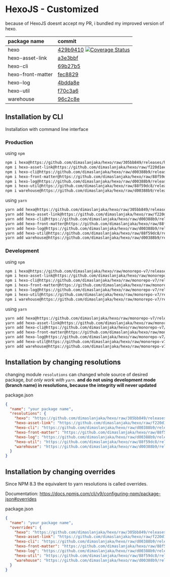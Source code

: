 # HexoJS - Customized
because of HexoJS doesnt accept my PR, i bundled my improved version of hexo.

| package name | commit |
| :--- | :--- | 
| hexo | [429b9410](https://github.com/dimaslanjaka/hexo/commit/429b9410)  [![Coverage Status](https://coveralls.io/repos/github/dimaslanjaka/hexo/badge.svg)](https://coveralls.io/github/dimaslanjaka/hexo) | 
| hexo-asset-link | [a3e3bbf](https://github.com/dimaslanjaka/hexo-asset-link/commit/a3e3bbf) | 
| hexo-cli | [69b27b5](https://github.com/dimaslanjaka/hexo-cli/commit/69b27b5) | 
| hexo-front-matter | [fec8829](https://github.com/dimaslanjaka/hexo-front-matter/commit/fec8829) | 
| hexo-log | [4bdda8e](https://github.com/dimaslanjaka/hexo-log/commit/4bdda8e) | 
| hexo-util | [f70c3a6](https://github.com/dimaslanjaka/hexo-util/commit/f70c3a6) | 
| warehouse | [96c2c8e](https://github.com/dimaslanjaka/warehouse/commit/96c2c8e) | 

## Installation by CLI
Installation with command line interface

### Production

using `npm`
```bash
npm i hexo@https://github.com/dimaslanjaka/hexo/raw/305bb849/releases/hexo.tgz
npm i hexo-asset-link@https://github.com/dimaslanjaka/hexo/raw/f220d1ee/releases/hexo-asset-link.tgz
npm i hexo-cli@https://github.com/dimaslanjaka/hexo/raw/d00388b9/releases/hexo-cli.tgz
npm i hexo-front-matter@https://github.com/dimaslanjaka/hexo/raw/88f59dc8/releases/hexo-front-matter.tgz
npm i hexo-log@https://github.com/dimaslanjaka/hexo/raw/d00388b9/releases/hexo-log.tgz
npm i hexo-util@https://github.com/dimaslanjaka/hexo/raw/88f59dc8/releases/hexo-util.tgz
npm i warehouse@https://github.com/dimaslanjaka/hexo/raw/d00388b9/releases/warehouse.tgz
```

using `yarn`
```bash
yarn add hexo@https://github.com/dimaslanjaka/hexo/raw/305bb849/releases/hexo.tgz
yarn add hexo-asset-link@https://github.com/dimaslanjaka/hexo/raw/f220d1ee/releases/hexo-asset-link.tgz
yarn add hexo-cli@https://github.com/dimaslanjaka/hexo/raw/d00388b9/releases/hexo-cli.tgz
yarn add hexo-front-matter@https://github.com/dimaslanjaka/hexo/raw/88f59dc8/releases/hexo-front-matter.tgz
yarn add hexo-log@https://github.com/dimaslanjaka/hexo/raw/d00388b9/releases/hexo-log.tgz
yarn add hexo-util@https://github.com/dimaslanjaka/hexo/raw/88f59dc8/releases/hexo-util.tgz
yarn add warehouse@https://github.com/dimaslanjaka/hexo/raw/d00388b9/releases/warehouse.tgz

```

### Development

using `npm`
```bash
npm i hexo@https://github.com/dimaslanjaka/hexo/raw/monorepo-v7/releases/hexo.tgz
npm i hexo-asset-link@https://github.com/dimaslanjaka/hexo/raw/monorepo-v7/releases/hexo-asset-link.tgz
npm i hexo-cli@https://github.com/dimaslanjaka/hexo/raw/monorepo-v7/releases/hexo-cli.tgz
npm i hexo-front-matter@https://github.com/dimaslanjaka/hexo/raw/monorepo-v7/releases/hexo-front-matter.tgz
npm i hexo-log@https://github.com/dimaslanjaka/hexo/raw/monorepo-v7/releases/hexo-log.tgz
npm i hexo-util@https://github.com/dimaslanjaka/hexo/raw/monorepo-v7/releases/hexo-util.tgz
npm i warehouse@https://github.com/dimaslanjaka/hexo/raw/monorepo-v7/releases/warehouse.tgz
```

using `yarn`
```bash
yarn add hexo@https://github.com/dimaslanjaka/hexo/raw/monorepo-v7/releases/hexo.tgz
yarn add hexo-asset-link@https://github.com/dimaslanjaka/hexo/raw/monorepo-v7/releases/hexo-asset-link.tgz
yarn add hexo-cli@https://github.com/dimaslanjaka/hexo/raw/monorepo-v7/releases/hexo-cli.tgz
yarn add hexo-front-matter@https://github.com/dimaslanjaka/hexo/raw/monorepo-v7/releases/hexo-front-matter.tgz
yarn add hexo-log@https://github.com/dimaslanjaka/hexo/raw/monorepo-v7/releases/hexo-log.tgz
yarn add hexo-util@https://github.com/dimaslanjaka/hexo/raw/monorepo-v7/releases/hexo-util.tgz
yarn add warehouse@https://github.com/dimaslanjaka/hexo/raw/monorepo-v7/releases/warehouse.tgz

```

## Installation by changing resolutions
changing module `resolutions` can changed whole source of desired package, _but only work with `yarn`_. **and do not using development mode (branch name) in resolutions, because the integrity will never updated**

package.json
```json
{
  "name": "your package name",
  "resolutions": {
    "hexo": "https://github.com/dimaslanjaka/hexo/raw/305bb849/releases/hexo.tgz",
    "hexo-asset-link": "https://github.com/dimaslanjaka/hexo/raw/f220d1ee/releases/hexo-asset-link.tgz",
    "hexo-cli": "https://github.com/dimaslanjaka/hexo/raw/d00388b9/releases/hexo-cli.tgz",
    "hexo-front-matter": "https://github.com/dimaslanjaka/hexo/raw/88f59dc8/releases/hexo-front-matter.tgz",
    "hexo-log": "https://github.com/dimaslanjaka/hexo/raw/d00388b9/releases/hexo-log.tgz",
    "hexo-util": "https://github.com/dimaslanjaka/hexo/raw/88f59dc8/releases/hexo-util.tgz",
    "warehouse": "https://github.com/dimaslanjaka/hexo/raw/d00388b9/releases/warehouse.tgz"
  }
}
```

## Installation by changing overrides

Since NPM 8.3 the equivalent to yarn resolutions is called overrides.

Documentation: https://docs.npmjs.com/cli/v9/configuring-npm/package-json#overrides

package.json
```json
{
  "name": "your package name",
  "overrides": {
    "hexo": "https://github.com/dimaslanjaka/hexo/raw/305bb849/releases/hexo.tgz",
    "hexo-asset-link": "https://github.com/dimaslanjaka/hexo/raw/f220d1ee/releases/hexo-asset-link.tgz",
    "hexo-cli": "https://github.com/dimaslanjaka/hexo/raw/d00388b9/releases/hexo-cli.tgz",
    "hexo-front-matter": "https://github.com/dimaslanjaka/hexo/raw/88f59dc8/releases/hexo-front-matter.tgz",
    "hexo-log": "https://github.com/dimaslanjaka/hexo/raw/d00388b9/releases/hexo-log.tgz",
    "hexo-util": "https://github.com/dimaslanjaka/hexo/raw/88f59dc8/releases/hexo-util.tgz",
    "warehouse": "https://github.com/dimaslanjaka/hexo/raw/d00388b9/releases/warehouse.tgz"
  }
}
```
